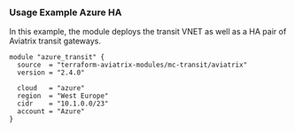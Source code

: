 ### Usage Example Azure HA

In this example, the module deploys the transit VNET as well as a HA pair of Aviatrix transit gateways.

```hcl
module "azure_transit" {
  source  = "terraform-aviatrix-modules/mc-transit/aviatrix"
  version = "2.4.0"

  cloud   = "azure"
  region  = "West Europe"
  cidr    = "10.1.0.0/23"
  account = "Azure"
}
```